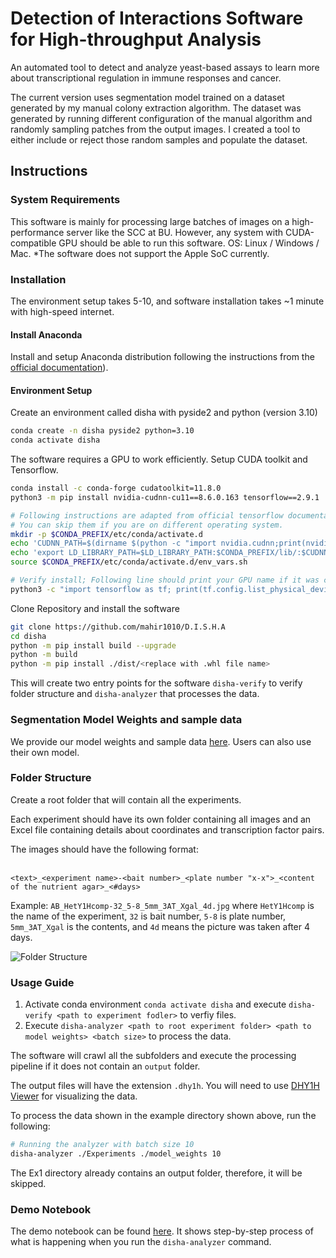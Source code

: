 # Detection of Interactions Software for High-throughput Analysis

An automated tool to detect and analyze yeast-based assays to learn more about transcriptional regulation in immune
responses and cancer.

The current version uses segmentation model trained on a dataset generated by my manual colony extraction algorithm. The dataset was generated by running different configuration of the manual algorithm and randomly sampling patches from the output images. I created a tool to either include or reject those random samples and populate the dataset.

## Instructions

### System Requirements

This software is mainly for processing large batches of images on a high-performance server like the SCC at BU. However, any system with CUDA-compatible GPU should be able to run this software.  OS: Linux / Windows / Mac. *The software does not support the Apple SoC currently.

### Installation

The environment setup takes 5-10, and software installation takes ~1 minute with high-speed internet.

#### Install Anaconda

Install and setup Anaconda distribution following the instructions from the [official documentation](https://docs.anaconda.com/free/anaconda/install/index.html)).

#### Environment Setup

Create an environment called disha with pyside2 and python (version 3.10)

```bash
conda create -n disha pyside2 python=3.10
conda activate disha
```

The software requires a GPU to work efficiently. Setup CUDA toolkit and Tensorflow.

```bash
conda install -c conda-forge cudatoolkit=11.8.0
python3 -m pip install nvidia-cudnn-cu11==8.6.0.163 tensorflow==2.9.1

# Following instructions are adapted from official tensorflow documentation and are only necessary for linux distributions.
# You can skip them if you are on different operating system.
mkdir -p $CONDA_PREFIX/etc/conda/activate.d
echo 'CUDNN_PATH=$(dirname $(python -c "import nvidia.cudnn;print(nvidia.cudnn.__file__)"))' >> $CONDA_PREFIX/etc/conda/activate.d/env_vars.sh
echo 'export LD_LIBRARY_PATH=$LD_LIBRARY_PATH:$CONDA_PREFIX/lib/:$CUDNN_PATH/lib' >> $CONDA_PREFIX/etc/conda/activate.d/env_vars.sh
source $CONDA_PREFIX/etc/conda/activate.d/env_vars.sh

# Verify install; Following line should print your GPU name if it was correctly setup:
python3 -c "import tensorflow as tf; print(tf.config.list_physical_devices('GPU'))"
```

Clone Repository and install the software

```bash
git clone https://github.com/mahir1010/D.I.S.H.A
cd disha
python -m pip install build --upgrade
python -m build
python -m pip install ./dist/<replace with .whl file name>
```

This will create two entry points for the software ```disha-verify``` to verify folder structure and ```disha-analyzer``` that processes the data.

### Segmentation Model Weights and sample data

We provide our model weights and sample data [here](https://drive.google.com/drive/folders/1oZFCNsfJE_BUgq3KdY4buXx3_B-0tXht?usp=share_link). Users can also use their own model.

### Folder Structure

Create a root folder that will contain all the experiments.

Each experiment should have its own folder containing all images and an Excel file containing details about coordinates and transcription factor pairs.

The images should have the following format:

<br>```<text>_<experiment name>-<bait number>_<plate number "x-x">_<content of the nutrient agar>_<#days>```<br>

Example: ```AB_HetY1Hcomp-32_5-8_5mm_3AT_Xgal_4d.jpg``` where `HetY1Hcomp` is the name of the experiment, `32` is bait number, `5-8` is plate number, `5mm_3AT_Xgal` is the contents, and `4d` means the picture was taken after 4 days.

![Folder Structure](./docs/tree_structure.png)

### Usage Guide

1. Activate conda environment ```conda activate disha``` and execute ```disha-verify <path to experiment fodler>``` to verfiy files.
2. Execute ```disha-analyzer <path to root experiment folder> <path to model weights> <batch size>``` to process the data.

The software will crawl all the subfolders and execute the processing pipeline if it does not contain an `output` folder.

The output files will have the extension ```.dhy1h```. You will need to use <a href = "https://mahir1010.github.io/D.I.S.H.A-viewer/">DHY1H Viewer</a> for visualizing the data.

To process the data shown in the example directory shown above, run the following:

```bash
# Running the analyzer with batch size 10
disha-analyzer ./Experiments ./model_weights 10
```

The Ex1 directory already contains an output folder, therefore, it will be skipped.

### Demo Notebook

The demo notebook can be found [here](./docs/demo_notebook.ipynb). It shows step-by-step process of what is happening when you run the `disha-analyzer` command.
